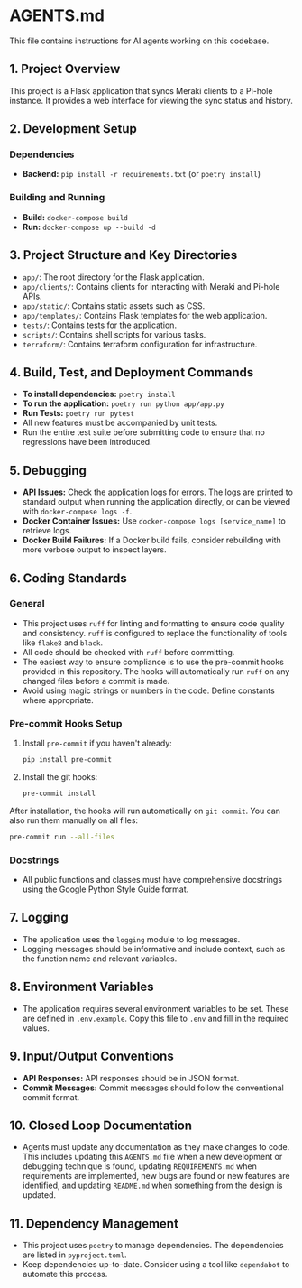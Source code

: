 # AGENTS.md

This file contains instructions for AI agents working on this codebase.

## 1. Project Overview

This project is a Flask application that syncs Meraki clients to a Pi-hole instance. It provides a web interface for viewing the sync status and history.

## 2. Development Setup

### Dependencies
*   **Backend:** `pip install -r requirements.txt` (or `poetry install`)

### Building and Running
*   **Build:** `docker-compose build`
*   **Run:** `docker-compose up --build -d`

## 3. Project Structure and Key Directories

*   `app/`: The root directory for the Flask application.
*   `app/clients/`: Contains clients for interacting with Meraki and Pi-hole APIs.
*   `app/static/`: Contains static assets such as CSS.
*   `app/templates/`: Contains Flask templates for the web application.
*   `tests/`: Contains tests for the application.
*   `scripts/`: Contains shell scripts for various tasks.
*   `terraform/`: Contains terraform configuration for infrastructure.

## 4. Build, Test, and Deployment Commands

*   **To install dependencies:** `poetry install`
*   **To run the application:** `poetry run python app/app.py`
*   **Run Tests:** `poetry run pytest`
*   All new features must be accompanied by unit tests.
*   Run the entire test suite before submitting code to ensure that no regressions have been introduced.

## 5. Debugging

*   **API Issues:** Check the application logs for errors. The logs are printed to standard output when running the application directly, or can be viewed with `docker-compose logs -f`.
*   **Docker Container Issues:** Use `docker-compose logs [service_name]` to retrieve logs.
*   **Docker Build Failures:** If a Docker build fails, consider rebuilding with more verbose output to inspect layers.

## 6. Coding Standards

### General
*   This project uses `ruff` for linting and formatting to ensure code quality and consistency. `ruff` is configured to replace the functionality of tools like `flake8` and `black`.
*   All code should be checked with `ruff` before committing.
*   The easiest way to ensure compliance is to use the pre-commit hooks provided in this repository. The hooks will automatically run `ruff` on any changed files before a commit is made.
*   Avoid using magic strings or numbers in the code. Define constants where appropriate.

### Pre-commit Hooks Setup
1.  Install `pre-commit` if you haven't already:
    ```bash
    pip install pre-commit
    ```
2.  Install the git hooks:
    ```bash
    pre-commit install
    ```

After installation, the hooks will run automatically on `git commit`. You can also run them manually on all files:

```bash
pre-commit run --all-files
```

### Docstrings
*   All public functions and classes must have comprehensive docstrings using the Google Python Style Guide format.

## 7. Logging

*   The application uses the `logging` module to log messages.
*   Logging messages should be informative and include context, such as the function name and relevant variables.

## 8. Environment Variables

*   The application requires several environment variables to be set. These are defined in `.env.example`. Copy this file to `.env` and fill in the required values.

## 9. Input/Output Conventions

*   **API Responses:** API responses should be in JSON format.
*   **Commit Messages:** Commit messages should follow the conventional commit format.

## 10. Closed Loop Documentation

*   Agents must update any documentation as they make changes to code. This includes updating this `AGENTS.md` file when a new development or debugging technique is found, updating `REQUIREMENTS.md` when requirements are implemented, new bugs are found or new features are identified, and updating `README.md` when something from the design is updated.

## 11. Dependency Management

*   This project uses `poetry` to manage dependencies. The dependencies are listed in `pyproject.toml`.
*   Keep dependencies up-to-date. Consider using a tool like `dependabot` to automate this process.
